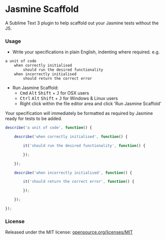 # Jasmine Scaffold

A Sublime Text 3 plugin to help scaffold out your Jasmine tests without the JS.

### Usage

* Write your specifications in plain English, indenting where required. e.g.

```
a unit of code
	when correctly initialised
		should run the desired functionality
	when incorrectly initialised
		should return the correct error
```

* Run Jasmine Scaffold:
	* <kbd>Cmd</kbd> <kbd>Alt</kbd> <kbd>Shift</kbd> + <kbd>J</kbd> for OSX users
	* <kbd>Ctrl</kbd> <kbd>Alt</kbd> <kbd>Shift</kbd> + <kbd>J</kbd> for Windows & Linux users
	* Right click within the file editor area and click 'Run Jasmine Scaffold'

Your specification will immediately be formatted as required by Jasmine ready for tests to be added.

```javascript
describe('a unit of code', function() {

	describe('when correctly initialised', function() {

		it('should run the desired functionality', function() {

		});

	});

	describe('when incorrectly initialised', function() {

		it('should return the correct error', function() {

		});

	});

});

```

### License

Released under the MIT license: [opensource.org/licenses/MIT](http://opensource.org/licenses/MIT)